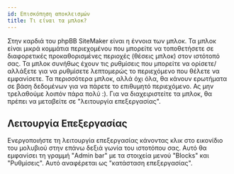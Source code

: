 ```yaml
---
id: Επισκόπηση αποκλεισμών
title: Τι είναι τα μπλοκ?
---
```


Στην καρδιά του phpBB SiteMaker είναι η έννοια των μπλοκ. Τα μπλοκ είναι μικρά κομμάτια περιεχομένου που μπορείτε να τοποθετήσετε σε διαφορετικές προκαθορισμένες περιοχές (θέσεις μπλοκ) στον ιστότοπό σας. Τα μπλοκ συνήθως έχουν τις ρυθμίσεις που μπορείτε να ορίσετε/αλλάξετε για να ρυθμίσετε λεπτομερώς το περιεχόμενο που θέλετε να εμφανίσετε. Τα περισσότερα μπλοκ, αλλά όχι όλα, θα κάνουν ερωτήματα σε βάση δεδομένων για να πάρετε το επιθυμητό περιεχόμενο. Ας μην τρελαθούμε λοιπόν πάρα πολύ :). Για να διαχειριστείτε τα μπλοκ, θα πρέπει να μεταβείτε σε "λειτουργία επεξεργασίας".

## Λειτουργία Επεξεργασίας

Ενεργοποιήστε τη λειτουργία επεξεργασίας κάνοντας κλικ στο εικονίδιο του μολυβιού στην επάνω δεξιά γωνία του ιστοτόπου σας. Αυτό θα εμφανίσει τη γραμμή "Admin bar" με τα στοιχεία μενού "Blocks" και "Ρυθμίσεις". Αυτό αναφέρεται ως "κατάσταση επεξεργασίας".